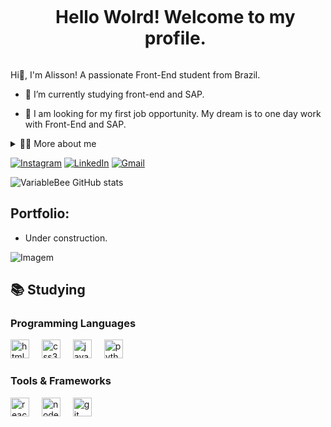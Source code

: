 <!--título-->
<div id="user-content-toc">
  <ul align="center">
    <summary><h1 style="display: inline-block">Hello Wolrd! Welcome to my profile.</h1></summary>
</div>

<!-- Presentation -->
<p>
  Hi👋, I'm Alisson! A passionate Front-End student from Brazil.
  
  - 🌱 I’m currently studying front-end and SAP.

  - 🔭 I am looking for my first job opportunity. My dream is to one day work with Front-End and SAP.
</p>

<!-- Dropdown -->
<details>
  <summary>👨‍💻 More about me</summary>

  - 💬 I am 31 years old, currently living in Brazil. 
    I worked for five years in the civil engineering area and am currently transitioning my career to the programming area. I am dedicating myself to my new career, studying new languages ​​and tools, in addition to improving my English.

  - ⚡ I enjoy reading, whether it's a good book, as well as watching movies and playing games, but I haven't played for a long time because I leave that time for my studies! I believe that our personal interests contribute to a more refined perception of things and problem-solving. \o/
</details>

<!-- Links -->
[![Instagram](https://img.shields.io/badge/Instagram-E4405F?style=for-the-badge&logo=instagram&logoColor=white)](https://www.instagram.com/lincoln_developer/)
[![LinkedIn](https://img.shields.io/badge/LinkedIn-0077B5?style=for-the-badge&logo=linkedin&logoColor=white)](https://www.linkedin.com/in/alisson-lincoln-869a4723b/)
[![Gmail](https://img.shields.io/badge/Gmail-D14836?style=for-the-badge&logo=gmail&logoColor=white)](https://mail.google.com/mail/u/0/?tab=rm&ogbl#inbox)


<!-- GithubStats -->
![VariableBee GitHub stats](https://github-readme-stats.vercel.app/api?username=alradev&show_icons=true&theme=dark)

<!-- Portfolio -->
## Portfolio:
- Under construction.

<!-- GIF -->
<p align="left">
  <img align="center" src="https://media1.giphy.com/media/v1.Y2lkPTc5MGI3NjExYzFrZTRvMDhreWpkYm13YnNsN243d3E0dTlzYTI3dng0bzZ4aGxyaiZlcD12MV9pbnRlcm5hbF9naWZfYnlfaWQmY3Q9Zw/qgQUggAC3Pfv687qPC/giphy.gif" alt="Imagem">
</p>

## 📚  Studying
<!-- Studying: Programming Languages -->
  <div style="flex-basis: 48%;">
    <h3>Programming Languages</h3>
  <img src="https://cdn.jsdelivr.net/gh/devicons/devicon/icons/html5/html5-original.svg" height="30" alt="html5 logo"  />
  <img width="12" />
  <img src="https://cdn.jsdelivr.net/gh/devicons/devicon/icons/css3/css3-original.svg" height="30" alt="css3 logo"  />
  <img width="12" />
  <img src="https://cdn.jsdelivr.net/gh/devicons/devicon/icons/javascript/javascript-original.svg" height="30" alt="javascript logo"  />
  <img width="12" />
  <img src="https://cdn.jsdelivr.net/gh/devicons/devicon/icons/python/python-original.svg" height="30" alt="python logo"  />
  <img width="12" />
</div>

###
  </div>
  
  <!-- Studying: Tools & Frameworks -->
  <div style="flex-basis: 48%;">
    <h3>Tools & Frameworks</h3>
  <img src="https://cdn.jsdelivr.net/gh/devicons/devicon/icons/react/react-original.svg" height="30" alt="react logo"  />
  <img width="12" />
  <img src="https://cdn.jsdelivr.net/gh/devicons/devicon/icons/nodejs/nodejs-original-wordmark.svg" height="30" alt="nodejs logo"  />
  <img width="12" />
  <img src="https://cdn.jsdelivr.net/gh/devicons/devicon/icons/git/git-original.svg" height="30" alt="git logo"  />
</div>
